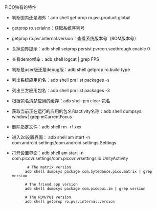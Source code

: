 PICO独有的特性

* 判断国内还是海外：adb shell get prop ro.pvr.product.global
* getprop ro.serialno：获取系统序列号
* getprop ro.pvr.internal.version：查看系统版本号（ROM版本号）
* 关掉边界提示：adb shell setprop persist.pvrcon.seethrough.enable 0
* 查看demo帧率：adb shell logcat | grep FPS
* 判断是user版还是debug版：adb shell getprop ro.build.type
* 列出系统应用包名：adb shell pm list packages -s 
* 列出三方应用包名：adb shell pm list packages -3 
* 根据包名清楚应用的缓存：adb shell pm clear 包名
* 获取当前正在运行的应用的包名和activity名称：adb shell dumpsys window| grep mCurrentFocus
* 删除指定文件：adb shell rm -rf xxx
* 进入2d设置界面： adb shell am start -n com.android.settings/com.android.settings.Settings
* 打开设置界面：adb shell am start -n com.picovr.settings/com.picovr.vrsettingslib.UnityActivity

             # The matrix version
            adb shell dumpsys package com.bytedance.pico.matrix | grep version

            # The friend app version
            adb shell dumpsys package com.picopui.im | grep version

            # The ROM/PUI version
            adb shell getprop ro.pvr.internal.version